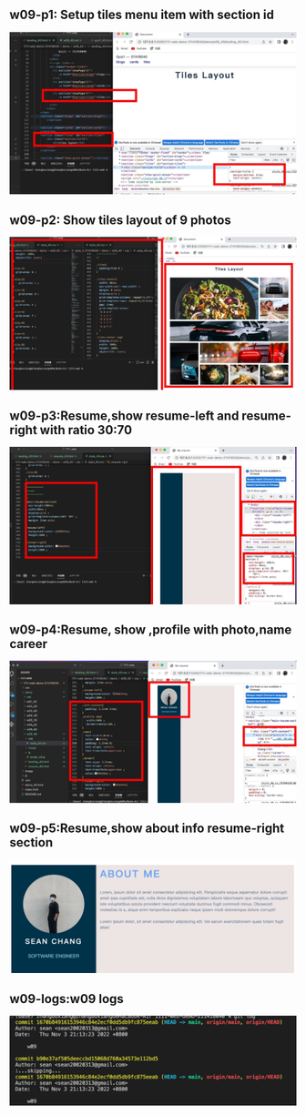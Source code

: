 ## w09-p1: Setup tiles menu item with section id
![](./image/w09_40-p1.jpg)
## w09-p2: Show tiles layout of 9 photos
![](./image/w09_40-p2.jpg)
## w09-p3:Resume,show resume-left and resume-right with ratio 30:70
![](./image/w09_40-p3.jpg)
## w09-p4:Resume, show ,profile with photo,name career
![](./image/w09_40-p4.jpg)
## w09-p5:Resume,show about info resume-right section
![](./image/w09_40-p5.png)
## w09-logs:w09 logs
![](./image/w09-log.png)